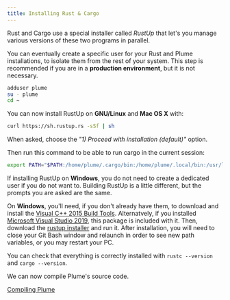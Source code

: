 ```yaml
---
title: Installing Rust & Cargo
---
```


<!-- TODO: instructions to choose the correct nightly directly? -->

Rust and Cargo use a special installer called *RustUp* that let's you manage
various versions of these two programs in parallel.

You can eventually create a specific user for your Rust and Plume installations, to
isolate them from the rest of your system. This step is recommended if you are in
a **production environment**, but it is not necessary.

```bash
adduser plume
su - plume
cd ~
```

You can now install RustUp on **GNU/Linux** and **Mac OS X** with:

```bash
curl https://sh.rustup.rs -sSf | sh
```

When asked, choose the *"1) Proceed with installation (default)"* option.

Then run this command to be able to run cargo in the current session:

```bash
export PATH="$PATH:/home/plume/.cargo/bin:/home/plume/.local/bin:/usr/local/sbin"
```

If installing RustUp on **Windows**, you do not need to create a dedicated user if you do not want to.
Building RustUp is a little different, but the prompts you are asked are the same.

On **Windows**, you'll need, if you don't already have them, to download and
install the [Visual C++ 2015 Build Tools](https://www.microsoft.com/en-us/download/details.aspx?id=48159). Alternatvely, 
if you installed [Microsoft Visual Studio 2019](https://visualstudio.microsoft.com/thank-you-downloading-visual-studio/?sku=Community&rel=16), this package is included with it.
Then, download the [rustup installer](https://win.rustup.rs/) and run it.
After installation, you will need to close your Git Bash window and relaunch in order to see new
path variables, or you may restart your PC.

You can check that everything is correctly installed with `rustc --version` and
`cargo --version`.

We can now compile Plume's source code.

<a class="action" href="../../with/source-code/">Compiling Plume</a>
